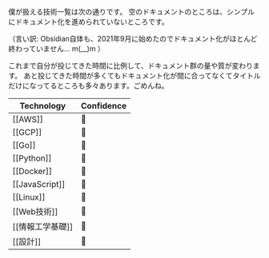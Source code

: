 僕が扱える技術一覧は次の通りです。
空のドキュメントのところは、シンプルにドキュメント化を進められていないところです。

（言い訳: Obsidian自体も、2021年9月に始めたのでドキュメント化がほとんど終わっていません... m(__)m ）

これまで自分が投じてきた時間に比例して、ドキュメント群の量や質が変わります。
あと投じてきた時間が多くてもドキュメント化が間に合ってなくてタイトルだけになってるところも多々あります。ごめんね。

| Technology       | Confidence |
| ---------------- | ---------- |
| [[AWS]]          | 🥈         |
| [[GCP]]          | 🥇         |
| [[Go]]           | 🥉         |
| [[Python]]       | 🥇         |
| [[Docker]]       | 🥈         |
| [[JavaScript]]   | 🥈         |
| [[Linux]]        | 🥇         |
| [[Web技術]]       | 🥈         |
| [[情報工学基礎]]   | 🥇         |
| [[設計]]          |    🥉      |